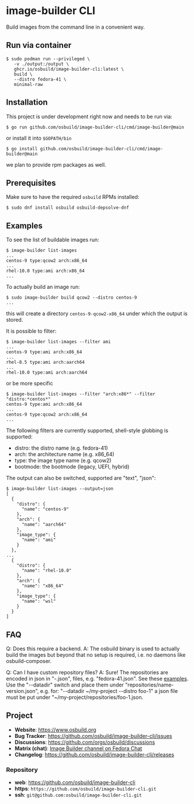 # image-builder CLI

Build images from the command line in a convenient way.

## Run via container

```console
$ sudo podman run --privileged \
   -v ./output:/output \
   ghcr.io/osbuild/image-builder-cli:latest \
   build \
   --distro fedora-41 \
   minimal-raw
```

## Installation

This project is under development right now and needs to be run via:
```console
$ go run github.com/osbuild/image-builder-cli/cmd/image-builder@main
```
or install it into `$GOPATH/bin`
```console
$ go install github.com/osbuild/image-builder-cli/cmd/image-builder@main
```

we plan to provide rpm packages as well.


## Prerequisites

Make sure to have the required `osbuild` RPMs installed:
```console
$ sudo dnf install osbuild osbuild-depsolve-dnf
```

## Examples

To see the list of buildable images run:
```console
$ image-builder list-images
...
centos-9 type:qcow2 arch:x86_64
...
rhel-10.0 type:ami arch:x86_64
...
```

To actually build an image run:
```console
$ sudo image-builder build qcow2 --distro centos-9
...
```
this will create a directory `centos-9-qcow2-x86_64` under which the
output is stored.


It is possible to filter:
```console
$ image-builder list-images --filter ami
...
centos-9 type:ami arch:x86_64
...
rhel-8.5 type:ami arch:aarch64
...
rhel-10.0 type:ami arch:aarch64
```
or be more specific
```console
$ image-builder list-images --filter "arch:x86*" --filter "distro:*centos*"
centos-9 type:ami arch:x86_64
...
centos-9 type:qcow2 arch:x86_64
...
```

The following filters are currently supported, shell-style globbing is supported:
 * distro: the distro name (e.g. fedora-41)
 * arch: the architecture name (e.g. x86_64)
 * type: the image type name (e.g. qcow2)
 * bootmode: the bootmode (legacy, UEFI, hybrid)

The output can also be switched, supported are "text", "json":
```console
$ image-builder list-images --output=json
[
  {
    "distro": {
      "name": "centos-9"
    },
    "arch": {
      "name": "aarch64"
    },
    "image_type": {
      "name": "ami"
    }
  },
...
  {
    "distro": {
      "name": "rhel-10.0"
    },
    "arch": {
      "name": "x86_64"
    },
    "image_type": {
      "name": "wsl"
    }
  }
]

```


## FAQ

Q: Does this require a backend.
A: The osbuild binary is used to actually build the images but beyond that
   no setup is required, i.e. no daemons like osbuild-composer.

Q: Can I have custom repository files?
A: Sure! The repositories are encoded in json in "<distro>-<vesion>.json",
   files, e.g. "fedora-41.json". See these [examples](https://github.com/osbuild/images/tree/main/data/repositories). Use the "--datadir" switch and
   place them under "repositories/name-version.json", e.g. for:
   "--datadir ~/my-project --distro foo-1" a json file must be put under
   "~/my-project/repositories/foo-1.json.

## Project

 * **Website**: <https://www.osbuild.org>
 * **Bug Tracker**: <https://github.com/osbuild/image-builder-cli/issues>
 * **Discussions**: <https://github.com/orgs/osbuild/discussions>
 * **Matrix (chat)**: [Image Builder channel on Fedora Chat](https://matrix.to/#/#image-builder:fedoraproject.org?web-instance[element.io]=chat.fedoraproject.org)
 * **Changelog**: <https://github.com/osbuild/image-builder-cli/releases>

### Repository

 - **web**:   <https://github.com/osbuild/image-builder-cli>
 - **https**: `https://github.com/osbuild/image-builder-cli.git`
 - **ssh**:   `git@github.com:osbuild/image-builder-cli.git`
